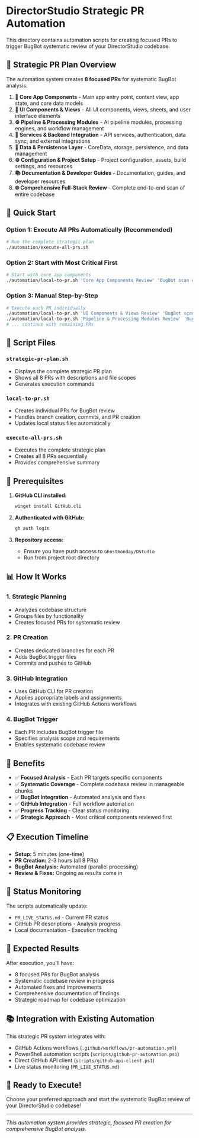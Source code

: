 # DirectorStudio Strategic PR Automation

This directory contains automation scripts for creating focused PRs to trigger BugBot systematic review of your DirectorStudio codebase.

## 🎯 **Strategic PR Plan Overview**

The automation system creates **8 focused PRs** for systematic BugBot analysis:

1. **📱 Core App Components** - Main app entry point, content view, app state, and core data models
2. **🎨 UI Components & Views** - All UI components, views, sheets, and user interface elements  
3. **⚙️ Pipeline & Processing Modules** - AI pipeline modules, processing engines, and workflow management
4. **🔧 Services & Backend Integration** - API services, authentication, data sync, and external integrations
5. **💾 Data & Persistence Layer** - CoreData, storage, persistence, and data management
6. **⚙️ Configuration & Project Setup** - Project configuration, assets, build settings, and resources
7. **📚 Documentation & Developer Guides** - Documentation, guides, and developer resources
8. **🌐 Comprehensive Full-Stack Review** - Complete end-to-end scan of entire codebase

## 🚀 **Quick Start**

### **Option 1: Execute All PRs Automatically (Recommended)**
```bash
# Run the complete strategic plan
./automation/execute-all-prs.sh
```

### **Option 2: Start with Most Critical First**
```bash
# Start with core app components
./automation/local-to-pr.sh 'Core App Components Review' 'BugBot scan of main app entry point, content view, app state, and core data models'
```

### **Option 3: Manual Step-by-Step**
```bash
# Execute each PR individually
./automation/local-to-pr.sh 'UI Components & Views Review' 'BugBot scan of all UI components, views, sheets, and user interface elements'
./automation/local-to-pr.sh 'Pipeline & Processing Modules Review' 'BugBot scan of AI pipeline modules, processing engines, and workflow management'
# ... continue with remaining PRs
```

## 📁 **Script Files**

### **`strategic-pr-plan.sh`**
- Displays the complete strategic PR plan
- Shows all 8 PRs with descriptions and file scopes
- Generates execution commands

### **`local-to-pr.sh`**
- Creates individual PRs for BugBot review
- Handles branch creation, commits, and PR creation
- Updates local status files automatically

### **`execute-all-prs.sh`**
- Executes the complete strategic plan
- Creates all 8 PRs sequentially
- Provides comprehensive summary

## 🔧 **Prerequisites**

1. **GitHub CLI installed:**
   ```bash
   winget install GitHub.cli
   ```

2. **Authenticated with GitHub:**
   ```bash
   gh auth login
   ```

3. **Repository access:**
   - Ensure you have push access to `Ghostmonday/DStudio`
   - Run from project root directory

## 📊 **How It Works**

### **1. Strategic Planning**
- Analyzes codebase structure
- Groups files by functionality
- Creates focused PRs for systematic review

### **2. PR Creation**
- Creates dedicated branches for each PR
- Adds BugBot trigger files
- Commits and pushes to GitHub

### **3. GitHub Integration**
- Uses GitHub CLI for PR creation
- Applies appropriate labels and assignments
- Integrates with existing GitHub Actions workflows

### **4. BugBot Trigger**
- Each PR includes BugBot trigger file
- Specifies analysis scope and requirements
- Enables systematic codebase review

## 🎯 **Benefits**

- ✅ **Focused Analysis** - Each PR targets specific components
- ✅ **Systematic Coverage** - Complete codebase review in manageable chunks
- ✅ **BugBot Integration** - Automated analysis and fixes
- ✅ **GitHub Integration** - Full workflow automation
- ✅ **Progress Tracking** - Clear status monitoring
- ✅ **Strategic Approach** - Most critical components reviewed first

## 📋 **Execution Timeline**

- **Setup:** 5 minutes (one-time)
- **PR Creation:** 2-3 hours (all 8 PRs)
- **BugBot Analysis:** Automated (parallel processing)
- **Review & Fixes:** Ongoing as results come in

## 🔄 **Status Monitoring**

The scripts automatically update:
- `PR_LIVE_STATUS.md` - Current PR status
- GitHub PR descriptions - Analysis progress
- Local documentation - Execution tracking

## 🎉 **Expected Results**

After execution, you'll have:
- 8 focused PRs for BugBot analysis
- Systematic codebase review in progress
- Automated fixes and improvements
- Comprehensive documentation of findings
- Strategic roadmap for codebase optimization

## 📚 **Integration with Existing Automation**

This strategic PR system integrates with:
- GitHub Actions workflows (`.github/workflows/pr-automation.yml`)
- PowerShell automation scripts (`scripts/github-pr-automation.ps1`)
- Direct GitHub API client (`scripts/github-api-client.ps1`)
- Live status monitoring (`PR_LIVE_STATUS.md`)

## 🚀 **Ready to Execute!**

Choose your preferred approach and start the systematic BugBot review of your DirectorStudio codebase!

---
*This automation system provides strategic, focused PR creation for comprehensive BugBot analysis.*
